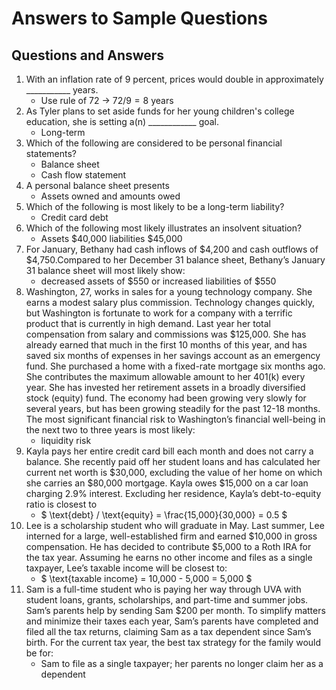 # Answers to Sample Questions

## Questions and Answers

1. With an inflation rate of 9 percent, prices would double in approximately ___________ years.
    * Use rule of 72 -> $72/9 = 8$ years
1. As Tyler plans to set aside funds for her young children's college education, she is setting a(n) ____________ goal.
    * Long-term
1. Which of the following are considered to be personal financial statements?
    * Balance sheet
    * Cash flow statement
1. A personal balance sheet presents
    * Assets owned and amounts owed
1. Which of the following is most likely to be a long-term liability? 
    * Credit card debt
1. Which of the following most likely illustrates an insolvent situation?
    * Assets $40,000 liabilities $45,000
1. For January, Bethany had cash inflows of $4,200 and cash outflows of $4,750.Compared to her December 31 balance sheet, Bethany’s January 31 balance sheet will most likely show:
    * decreased assets of $550 or increased liabilities of $550
1. Washington, 27, works in sales for a young technology company. She earns a modest salary plus commission. Technology changes quickly, but Washington is fortunate to work for a company with a terrific product that is currently in high demand. Last year her total compensation from salary and commissions was $125,000. She has already earned that much in the first 10 months of this year, and has saved six months of expenses in her savings account as an emergency fund. She purchased a home with a fixed-rate mortgage six months ago. She contributes the maximum allowable amount to her 401(k) every year. She has invested her retirement assets in a broadly diversified stock (equity) fund. The economy had been growing very slowly for several years, but has been growing steadily for the past 12-18 months. The most significant financial risk to Washington’s financial well-being in the next two to three years is most likely:
    * liquidity risk
1. Kayla pays her entire credit card bill each month and does not carry a balance. She recently paid off her student loans and has calculated her current net worth is $30,000, excluding the value of her home on which she carries an $80,000 mortgage. Kayla owes $15,000 on a car loan charging 2.9% interest. Excluding her residence, Kayla’s debt-to-equity ratio is closest to
    * $ \text{debt} / \text{equity} = \frac{15,000}{30,000} = 0.5 $
1. Lee is a scholarship student who will graduate in May. Last summer, Lee interned for a large, well-established firm and earned $10,000 in gross compensation. He has decided to contribute $5,000 to a Roth IRA for the tax year. Assuming he earns no other income and files as a single taxpayer, Lee’s taxable income will be closest to:
    * $ \text{taxable income} = 10,000 - 5,000 = 5,000 $
1. Sam is a full-time student who is paying her way through UVA with student loans, grants, scholarships, and part-time and summer jobs. Sam’s parents help by sending Sam $200 per month. To simplify matters and minimize their taxes each year, Sam’s parents have completed and filed all the tax returns, claiming Sam as a tax dependent since Sam’s birth. For the current tax year, the best tax strategy for the family would be for:
    * Sam to file as a single taxpayer; her parents no longer claim her as a dependent
